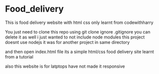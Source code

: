# Food_delivery
This is food delivery website with html css only learnt from codewithharry

You just need to clone this repo using git clone
ignore .gitignore you can delete it as well i just wanted to not include node modules this project doesnt use nodejs it was for another project in same directory

and then open index.html file its a simple html/css food delivery site learnt from a tutorial

also this website is for latptops have not made it responsive
